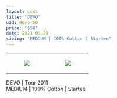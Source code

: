 ```yaml
---
layout: post
title: "DEVO"
uid: devo-50
price: "$50"
date: 2021-01-28
sizing: "MEDIUM | 100% Cotton | Startee"
---
```




<table style="width:100%;"><tr><td style="vertical-align:top;">
      <figure class="tmblr-full" data-orig-height="2048" data-orig-width="1365" data-orig-src="https://concertshirts.netlify.app/shirts/0290/0290-01.jpg"><img src="https://64.media.tumblr.com/f91297559900fb310ff4692ec3562a7a/e011bfbec6478501-f1/s540x810/46e0750b4abf587b44eedcc6f0f0ec23a3d05677.jpg" data-orig-height="2048" data-orig-width="1365" data-orig-src="https://concertshirts.netlify.app/shirts/0290/0290-01.jpg"/></figure></td>
    <td style="vertical-align:top;">
      <figure class="tmblr-full" data-orig-height="2048" data-orig-width="1365" data-orig-src="https://concertshirts.netlify.app/shirts/0290/0290-02.jpg"><img src="https://64.media.tumblr.com/a98e5a5ad1dde458b13c1a2a99dd274c/e011bfbec6478501-29/s540x810/3b2fc42a6075e3d74dca3cf9b81b7e1b71294fb2.jpg" data-orig-height="2048" data-orig-width="1365" data-orig-src="https://concertshirts.netlify.app/shirts/0290/0290-02.jpg"/></figure></td>
  </tr></table><p>
  DEVO | Tour 2011<br/>MEDIUM | 100% Cotton | Startee
</p>
